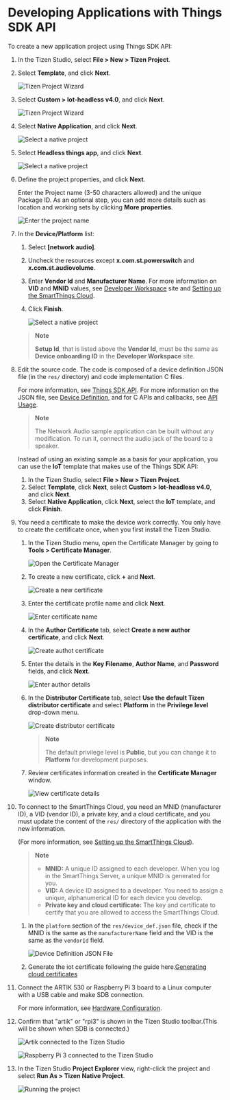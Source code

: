 # Developing Applications with Things SDK API

To create a new application project using Things SDK API:

1.  In the Tizen Studio, select **File > New > Tizen Project**.
2.  Select **Template**, and click **Next**.

    ![Tizen Project Wizard](media/thingsapp_sample.png)

3.  Select **Custom > Iot-headless v4.0**, and click **Next**.

    ![Tizen Project Wizard](media/thingsapp_profile_select.png)

4.  Select **Native Application**, and click **Next**.

    ![Select a native project](media/thingsapp_native.png)

5.  Select **Headless things app**, and click **Next**.

    ![Select a native project](media/thingsapp_serviceapp.png)

6.  Define the project properties, and click **Next**.

    Enter the Project name (3-50 characters allowed) and the unique Package ID. As an optional step, you can add more details such as location and working sets by clicking **More properties**.

    ![Enter the project name](media/thingsapp_project_name.png)

7.  In the **Device/Platform** list:
    1.  Select **\[network audio\]**.
    2.  Uncheck the resources except **x.com.st.powerswitch** and **x.com.st.audiovolume**.
    3.  Enter **Vendor Id** and **Manufacturer Name**. For more information on **VID** and **MNID** values, see [Developer Workspace](https://devworkspace.developer.samsung.com) site and [Setting up the SmartThings Cloud](things-cloud-setup.md).
    4.  Click **Finish**.

        ![Select a native project](media/codegen.png)

    > **Note**
    >
    > **Setup Id**, that is listed above the **Vendor Id**, must be the same as **Device onboarding ID** in the **Developer Workspace** site.

8.  Edit the source code. The code is composed of a device definition JSON file (in the `res/` directory) and code implementation C files.

    For more information, see [Things SDK API](../guides/things-api.md). For more information on the JSON file, see [Device Definition](../guides/things-api-device.md), and for C APIs and callbacks, see [API Usage](../guides/things-api-guide.md).

    > **Note**
    >
    > The Network Audio sample application can be built without any modification. To run it, connect the audio jack of the board to a speaker.

    Instead of using an existing sample as a basis for your application, you can use the **IoT** template that makes use of the Things SDK API:

    1.  In the Tizen Studio, select **File > New > Tizen Project**.
    2.  Select **Template**, click **Next**, select **Custom > Iot-headless v4.0**, and click **Next**.
    3.  Select **Native Application**, click **Next**, select the **IoT** template, and click **Finish**.

9.  You need a certificate to make the device work correctly. You only have to create the certificate once, when you first install the Tizen Studio.
    1.  In the Tizen Studio menu, open the Certificate Manager by going to **Tools > Certificate Manager**.

        ![Open the Certificate Manager](media/certificate_manager.png)

    2.  To create a new certificate, click **+** and **Next**.

        ![Create a new certificate](media/cm_new.png)

    3.  Enter the certificate profile name and click **Next**.

        ![Enter certificate name](media/cm_profile.png)

    4.  In the **Author Certificate** tab, select **Create a new author certificate**, and click **Next**.

        ![Create authot certificate](media/cm_new_author.png)

    5.  Enter the details in the **Key Filename**, **Author Name**, and **Password** fields, and click **Next**.

        ![Enter author details](media/cm_author.png)

    6.  In the **Distributor Certificate** tab, select **Use the default Tizen distributor certificate** and select **Platform** in the **Privilege level** drop-down menu.

        ![Create distributor certificate](media/cm_privilege.png)

        > **Note**
        >
        > The default privilege level is **Public**, but you can change it to **Platform** for development purposes.

    7.  Review certificates information created in the **Certificate Manager** window.

        ![View certificate details](media/cm_end.png)

10. To connect to the SmartThings Cloud, you need an MNID (manufacturer ID), a VID (vendor ID), a private key, and a cloud certificate, and you must update the content of the `res/` directory of the application with the new information.

    (For more information, see [Setting up the SmartThings Cloud](things-cloud-setup.md)).


    > **Note**
    >
    > -   **MNID:** A unique ID assigned to each developer. When you log in the SmartThings Server, a unique MNID is generated for you.
    > -   **VID:** A device ID assigned to a developer. You need to assign a unique, alphanumerical ID for each device you develop.
    > -   **Private key and cloud certificate:** The key and certificate to certify that you are allowed to access the SmartThings Cloud.

    1.  In the `platform` section of the `res/device_def.json` file, check if the MNID is the same as the `manufacturerName` field and the VID is the same as the `vendorId` field.

        ![Device Definition JSON File](media/device-definition-json-mnid-vid.png)

    2.  Generate the iot certificate following the guide here.[Generating cloud certificates](things-cloud-setup.md#cloud-certificate)

11. Connect the ARTIK 530 or Raspberry Pi 3 board to a Linux computer with a USB cable and make SDB connection.

    For more information, see [Hardware Configuration](hardware_configuration.md).

12. Confirm that "artik" or "rpi3" is shown in the Tizen Studio toolbar.(This will be shown when SDB is connected.)

    ![Artik connected to the Tizen Studio](media/tizen_studio_artik.png)

    ![Raspberry Pi 3 connected to the Tizen Studio](media/tizen_studio_rpi3.png)

13. In the Tizen Studio **Project Explorer** view, right-click the project and select **Run As > Tizen Native Project**.

    ![Running the project](media/thingsapp_runas.png)
